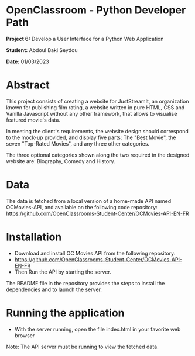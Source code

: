 # OpenClassroom - Python Developer Path

**Project 6:** Develop a User Interface for a Python Web Application

**Student:** Abdoul Baki Seydou

**Date:** 01/03/2023

# Abstract

This project consists of creating a website for JustStreamIt, an organization known for publishing film rating,
a website written in pure HTML, CSS and Vanilla Javascript without any other framework, 
that allows to visualise featured movie's data.

In meeting the client's requirements, the website design should correspond to the mock-up provided, 
and display five parts: The "Best Movie", the seven "Top-Rated Movies", and any three other categories.

The three optional categories shown along the two required in the designed website are: 
Biography, Comedy and History.

# Data
The data is fetched from a local version of a home-made API named OCMovies-API, and available 
on the following code repository: https://github.com/OpenClassrooms-Student-Center/OCMovies-API-EN-FR

# Installation
* Download and install OC Movies API from the following repository: 
* https://github.com/OpenClassrooms-Student-Center/OCMovies-API-EN-FR
* Then Run the API by starting the server.

The README file in the repository provides the steps to install the dependencies and to launch the server.

# Running the application

* With the server running, open the file index.html in your favorite web browser

Note: The API server must be running to view the fetched data.